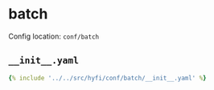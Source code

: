 # batch

Config location: `conf/batch`

## `__init__.yaml`

```yaml
{% include '../../src/hyfi/conf/batch/__init__.yaml' %}
```

